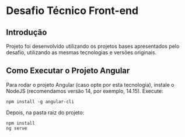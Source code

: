 # Desafio Técnico Front-end

## Introdução
Projeto foi desenvolvido utilizando os projetos bases apresentados pelo desafio, utilizando as mesmas tecnologias e versões originais.

## Como Executar o Projeto Angular

Para rodar o projeto Angular (caso opte por esta tecnologia), instale o NodeJS (recomendamos versão 14, por exemplo, 14.15). Execute:

```
npm install -g angular-cli
```

Depois, na pasta raiz do projeto:

```
npm install
ng serve
```